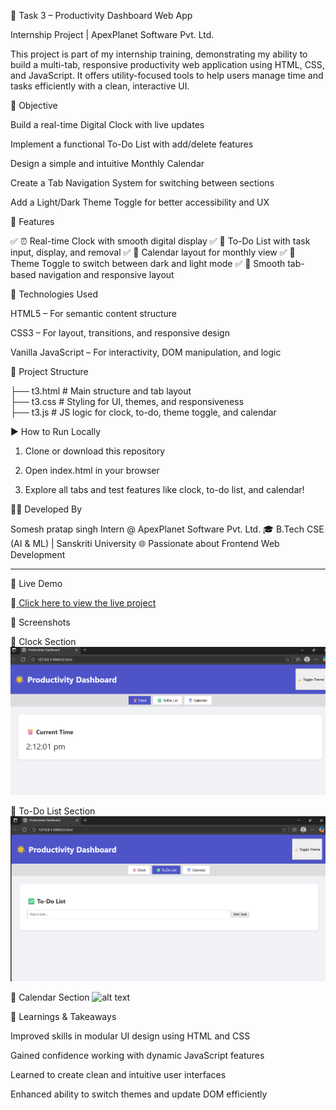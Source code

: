 🌟 Task 3 – Productivity Dashboard Web App

Internship Project | ApexPlanet Software Pvt. Ltd.

This project is part of my internship training, demonstrating my ability to build a multi-tab, responsive productivity web application using HTML, CSS, and JavaScript. It offers utility-focused tools to help users manage time and tasks efficiently with a clean, interactive UI.



🎯 Objective

Build a real-time Digital Clock with live updates

Implement a functional To-Do List with add/delete features

Design a simple and intuitive Monthly Calendar

Create a Tab Navigation System for switching between sections

Add a Light/Dark Theme Toggle for better accessibility and UX




🧩 Features

✅ ⏰ Real-time Clock with smooth digital display
✅ 📝 To-Do List with task input, display, and removal
✅ 📅 Calendar layout for monthly view
✅ 🌙 Theme Toggle to switch between dark and light mode
✅ 🔁 Smooth tab-based navigation and responsive layout



🔧 Technologies Used

HTML5 – For semantic content structure

CSS3 – For layout, transitions, and responsive design

Vanilla JavaScript – For interactivity, DOM manipulation, and logic




📂 Project Structure

├── t3.html         # Main structure and tab layout  
├── t3.css             # Styling for UI, themes, and responsiveness  
├── t3.js              # JS logic for clock, to-do, theme toggle, and calendar



▶ How to Run Locally

1. Clone or download this repository


2. Open index.html in your browser


3. Explore all tabs and test features like clock, to-do list, and calendar!




👩‍💻 Developed By

Somesh pratap singh
Intern @ ApexPlanet Software Pvt. Ltd.
🎓 B.Tech CSE (AI & ML) | Sanskriti University
🌐 Passionate about Frontend Web Development


---

🚀 Live Demo

🔗[ Click here to view the live project ](http://127.0.0.1:3000/t3.html)



📸 Screenshots

🔹 Clock Section
![alt text](<Screenshot 2025-08-06 141216.png>)

🔹 To-Do List Section
![alt text](<Screenshot 2025-08-07 104614.png>)

🔹 Calendar Section
![alt text](<Screenshot 2025-08-07 104642.png>)



📌 Learnings & Takeaways

Improved skills in modular UI design using HTML and CSS

Gained confidence working with dynamic JavaScript features

Learned to create clean and intuitive user interfaces

Enhanced ability to switch themes and update DOM efficiently